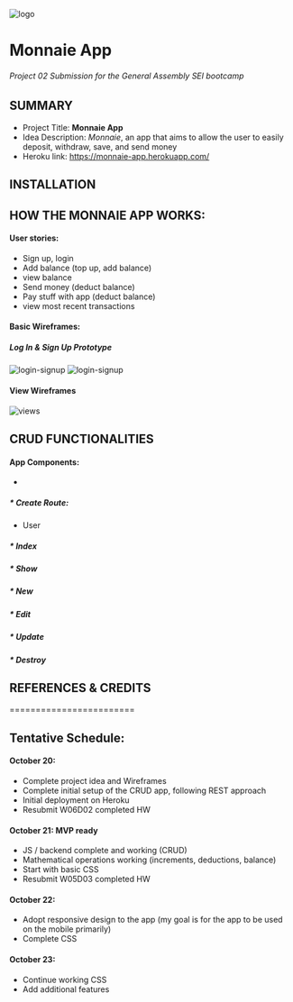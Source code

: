 ![logo](https://i.imgur.com/QQtPAco.png)
# Monnaie App
###### Project 02 Submission for the General Assembly SEI bootcamp

## SUMMARY
* Project Title: **Monnaie App**
* Idea Description: _Monnaie_, an app that aims to allow the user to easily deposit, withdraw, save, and send money
* Heroku link: https://monnaie-app.herokuapp.com/

## INSTALLATION

## HOW THE MONNAIE APP WORKS:

#### User stories:
* Sign up, login
* Add balance (top up, add balance)
* view balance
* Send money (deduct balance)
* Pay stuff with app (deduct balance)
* view most recent transactions

#### Basic Wireframes:
##### Log In & Sign Up Prototype
![login-signup](https://i.imgur.com/GCamltO.png)
![login-signup](https://i.imgur.com/AxWdan9.png)

#### View Wireframes
![views](https://i.imgur.com/YwkI410.png)

## CRUD FUNCTIONALITIES

#### App Components:
*

##### * Create Route:
  * User
##### * Index
##### * Show
##### * New

##### * Edit
##### * Update
##### * Destroy


## REFERENCES & CREDITS


========================
## Tentative Schedule:

#### October 20:
* Complete project idea and Wireframes
* Complete initial setup of the CRUD app, following REST approach
* Initial deployment on Heroku
* Resubmit W06D02 completed HW

#### October 21:  MVP ready
* JS / backend complete and working (CRUD)
* Mathematical operations working (increments, deductions, balance)
* Start with basic CSS
* Resubmit W05D03 completed HW

#### October 22:
* Adopt responsive design to the app (my goal is for the app to be used on the mobile primarily)
* Complete CSS

#### October 23:
* Continue working CSS
* Add additional features
